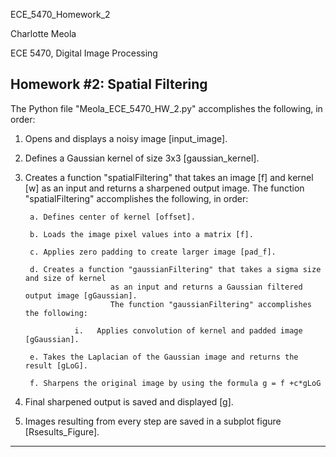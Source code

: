 ECE_5470_Homework_2

Charlotte Meola

ECE 5470, Digital Image Processing 

Homework #2: Spatial Filtering
---------------------------------------------------------------------------------------
The Python file "Meola_ECE_5470_HW_2.py" accomplishes the following, in order:

1.	Opens and displays a noisy image [input_image].

2.	Defines a Gaussian kernel of size 3x3 [gaussian_kernel].

3.	Creates a function "spatialFiltering" that takes an image [f] and kernel [w] as an input 
                  and returns a sharpened output image. 
                  The function "spatialFiltering" accomplishes the following, in order: 
         
         a.	Defines center of kernel [offset].
   
         b.	Loads the image pixel values into a matrix [f].
   
         c.	Applies zero padding to create larger image [pad_f].
   
         d.	Creates a function "gaussianFiltering" that takes a sigma size and size of kernel 
                           as an input and returns a Gaussian filtered output image [gGaussian].  
                           The function "gaussianFiltering" accomplishes the following:
          
                   i.	Applies convolution of kernel and padded image [gGaussian].
               
         e.	Takes the Laplacian of the Gaussian image and returns the result [gLoG].
   
         f.	Sharpens the original image by using the formula g = f +c*gLoG
   
4.	Final sharpened output is saved and displayed [g]. 

5.	Images resulting from every step are saved in a subplot figure [Rsesults_Figure].

--------------------------------------------------------------------------------------
